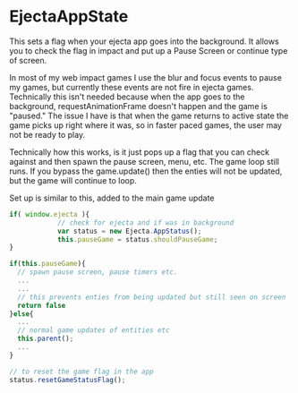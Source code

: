 EjectaAppState
==============

This sets a flag when your ejecta app goes into the background.  It allows you to check the flag in impact and put up a Pause Screen or continue type of screen.

In most of my web impact games I use the blur and focus events to pause my games, but currently these events are not fire in ejecta games.  Technically this isn't needed because when the app goes to the background, requestAnimationFrame doesn't happen and the game is "paused."  The issue I have is that when the game returns to active state the game picks up right where it was, so in faster paced games, the user may not be ready to play.

Technically how this works, is it just pops up a flag that you can check against and then spawn the pause screen, menu, etc.  The game loop still runs.  If you bypass the game.update() then the enties will not be updated, but the game will continue to loop.  


Set up is similar to this, added to the main game update
````javascript
if( window.ejecta ){
			// check for ejecta and if was in background 
			var status = new Ejecta.AppStatus();
			this.pauseGame = status.shouldPauseGame;
}

if(this.pauseGame){
  // spawn pause screen, pause timers etc.
  ...
  ...
  // this prevents enties from being updated but still seen on screen
  return false
}else{
  ...
  // normal game updates of entities etc
  this.parent();
  ...
}

// to reset the game flag in the app
status.resetGameStatusFlag();
````


